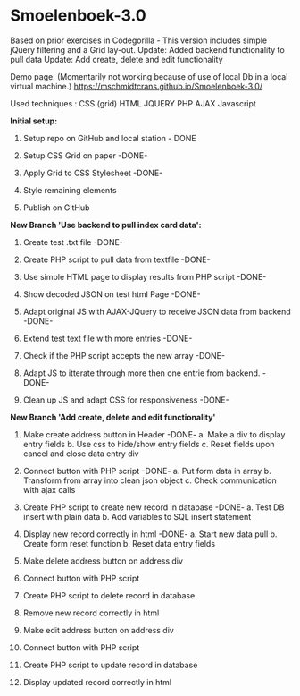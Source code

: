 # Smoelenboek-3.0
Based on prior exercises in Codegorilla - This version includes simple jQuery filtering and a Grid lay-out.
Update: Added backend functionality to pull data
Update: Add create, delete and edit functionality

Demo page: (Momentarily not working because of use of local Db in a local virtual machine.) https://mschmidtcrans.github.io/Smoelenboek-3.0/

Used techniques :
CSS (grid)
HTML
JQUERY
PHP
AJAX
Javascript

<b>Initial setup:</b>

1. Setup repo on GitHub and local station - DONE

2. Setup CSS Grid on paper -DONE-

3. Apply Grid to CSS Stylesheet -DONE-

4. Style remaining elements

5. Publish on GitHub


<b>New Branch 'Use backend to pull index card data':</b>

1. Create test .txt file -DONE-

2. Create PHP script to pull data from textfile -DONE-

3. Use simple HTML page to display results from PHP script -DONE-

4. Show decoded JSON on test html Page -DONE-

5. Adapt original JS with AJAX-JQuery to receive JSON data from backend -DONE-

6. Extend test text file with more entries -DONE-

7. Check if the PHP script accepts the new array -DONE-

8. Adapt JS to itterate through more then one entrie from backend. -DONE-

9. Clean up JS and adapt CSS for responsiveness -DONE-

<b>New Branch 'Add create, delete and edit functionality'</b>

1. Make create address button in Header -DONE-
    a. Make a div to display entry fields
    b. Use css to hide/show entry fields
    c. Reset fields upon cancel and close data entry div

2. Connect button with PHP script -DONE-
    a. Put form data in array
    b. Transform from array into clean json object
    c. Check communication with ajax calls

3. Create PHP script to create new record in database -DONE-
    a. Test DB insert with plain data
    b. Add variables to SQL insert statement

4. Display new record correctly in html -DONE-
    a. Start new data pull
    b. Create form reset function
    b. Reset data entry fields

5. Make delete address button on address div

6. Connect button with PHP script

7. Create PHP script to delete record in database

8. Remove new record correctly in html

9. Make edit address button on address div

10. Connect button with PHP script

11. Create PHP script to update record in database

12. Display updated record correctly in html
